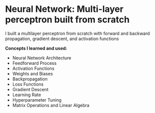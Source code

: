# Neural Network: Multi-layer perceptron built from scratch

I built a multilayer perceptron from scratch with forward and backward propagation, gradient descent, and activation functions

**Concepts I learned and used:**

- Neural Network Architecture
- Feedforward Process
- Activation Functions
- Weights and Biases
- Backpropagation
- Loss Functions
- Gradient Descent
- Learning Rate
- Hyperparameter Tuning
- Matrix Operations and Linear Algebra
